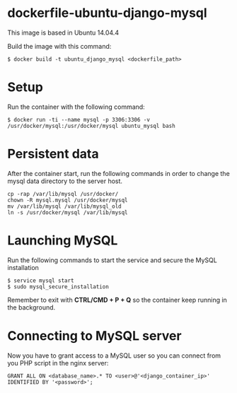 
dockerfile-ubuntu-django-mysql
=======================
This image is based in Ubuntu 14.04.4

Build the image with this command:
```
$ docker build -t ubuntu_django_mysql <dockerfile_path>
```
Setup
=====
Run the container with the following command:
```
$ docker run -ti --name mysql -p 3306:3306 -v /usr/docker/mysql:/usr/docker/mysql ubuntu_mysql bash
```
Persistent data
===============
After the container start, run the following commands in order to change the mysql data directory to the server host.
```
cp -rap /var/lib/mysql /usr/docker/
chown -R mysql.mysql /usr/docker/mysql
mv /var/lib/mysql /var/lib/mysql_old
ln -s /usr/docker/mysql /var/lib/mysql
```

Launching MySQL
===============
Run the following commands to start the service and secure the MySQL installation
```
$ service mysql start
$ sudo mysql_secure_installation
```
Remember to exit with **CTRL/CMD + P + Q** so the container keep running in the background.


Connecting to MySQL server
==========================
Now you have to grant access to a MySQL user so you can connect from you PHP script in the nginx server:

```
GRANT ALL ON <database_name>.* TO <user>@'<django_container_ip>' IDENTIFIED BY '<password>';
```

